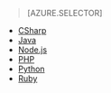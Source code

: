 > [AZURE.SELECTOR]
- [CSharp](/documentation/articles/sql-database-develop-dotnet-simple/)
- [Java](/documentation/articles/sql-database-develop-java-simple/)
- [Node.js](/documentation/articles/sql-database-develop-nodejs-simple/)
- [PHP](/documentation/articles/sql-database-develop-php-simple/)
- [Python](/documentation/articles/sql-database-develop-python-simple/)
- [Ruby](/documentation/articles/sql-database-develop-ruby-simple/)

<!---HONumber=Mooncake_0530_2016-->
